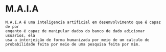 # M.A.I.A
    M.A.I.A é uma inteligencia artificial em desemvolvimento que é capaz de por 
    enqanto é capaz de manipular dados do banco de dado adicionar usuarios, ela 
    usa a interjeição de forma humanizada por meio de um calculo de 
    probabilidade feita por meio de uma pesquisa feita por mim.
    